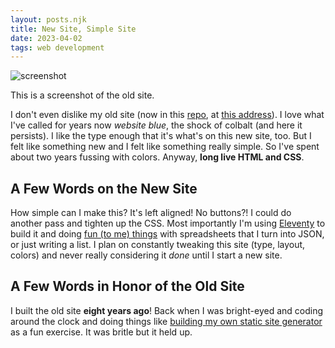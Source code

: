 ```yaml
---
layout: posts.njk
title: New Site, Simple Site
date: 2023-04-02
tags: web development
---
```


![screenshot](/../assets/imgs/old-site-screenshot-no-border.png)
<figcaption>This is a screenshot of the old site.</figcaption>

I don't even dislike my old site (now in this [repo](https://github.com/jlord/old-site), at [this address](https://jlord.github.io/old-site)). I love what I've called for years now _website blue_, the shock of colbalt (and here it persists). I like the type enough that it's what's on this new site, too. But I felt like something new and I felt like something really simple. So I've spent about two years fussing with colors. Anyway, **long live HTML and CSS**. 

## A Few Words on the New Site

How simple can I make this? It's left aligned! No buttons?! I could do another pass and tighten up the CSS. Most importantly I'm using [Eleventy]() to build it and doing [fun (to me) things]() with spreadsheets that I turn into JSON, or just writing a list. I plan on constantly tweaking this site (type, layout, colors) and never really considering it _done_ until I start a new site. 

## A Few Words in Honor of the Old Site

I built the old site **eight years ago**! Back when I was bright-eyed and coding around the clock and doing things like [building my own static site generator](https://github.com/jlord/balrog) as a fun exercise. It was britle but it held up.  

